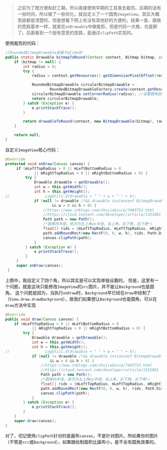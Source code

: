 > 之前为了图方便和赶工期，所以直接使用早期的工具类去裁剪。后期的话有一些时间，所以做了一些优化，就自定义了一个圆角`ImageView`。其实大概思路都是清楚的，但是想看下网上有没有其他好的方便的，结果一查，跟我的思路基本一样，就是在`onDrawable`中做裁剪，但是代码一大推，也是醉了。后面看到一个挺有意思的思路，是通过`clipPath`实现的。

使用裁剪的代码：
```java
//RoundedBitmapDrawable是基于glide的
public static Drawable bitmapToRound(Context context, Bitmap bitmap, int resid) {
    if (bitmap != null) {
        int radius = 0;
        try {
            radius = context.getResources().getDimensionPixelOffset(resid);

            RoundedBitmapDrawable circularBitmapDrawable =
                    RoundedBitmapDrawableFactory.create(context.getResources(), bitmap);
            circularBitmapDrawable.setCornerRadius(radius); //设置圆角弧度
            return circularBitmapDrawable;
        } catch (Exception e) {
            e.printStackTrace();
        }

        return drawableToRound(context, new BitmapDrawable(bitmap), radius);
    }

    return null;
}
```

自定义`ImageView`核心代码：
```java
@Override
protected void onDraw(Canvas canvas) {
     if (mLeftTopRadius > 0 || mLeftBottomRadius > 0
             || mRightTopRadius > 0 || mRightBottomRadius > 0) {
         try {
             Drawable drawable = getDrawable();
             int w = this.getWidth();
             int h = this.getHeight();
//                LogUtils.d(drawable + " " + w + " " + h);
             if (null != drawable /*&& drawable instanceof BitmapDrawable*/
                     && w > 0 && h > 0) {
                 //https://www.cnblogs.com/zhujiabin/p/7403753.html
                 //https://cloud.tencent.com/developer/article/1331001
                 Path path = new Path();
                 /*圆角的半径，依次为左上角xy半径，右上角，右下角，左下角*/
                 float[] rids = {mLeftTopRadius, mLeftTopRadius, mRightTopRadius, mRightTopRadius, mRightBottomRadius, mRightBottomRadius, mLeftBottomRadius, mLeftBottomRadius};
                 path.addRoundRect(new RectF(0, 0, w, h), rids, Path.Direction.CW);
                 canvas.clipPath(path);
             }
         } catch (Exception e) {
             e.printStackTrace();
         }
     }
     super.onDraw(canvas);
 }
```
上图中，我自定义了四个角，所以其实是可以实现单独设置的。
但是，这里有一个问题，就是这块只能修改`ImageView`的`src`图片，并不能让`Background`也是圆角。
这个问题是因为，当执行`onDraw`时，`Background`早已经在`draw`中绘制了（`View.draw.drawBackground`），故我们如果想让`Background`也是圆角，可以在`draw`方法中实现
```java
@Override
public void draw(Canvas canvas) {
    if (mLeftTopRadius > 0 || mLeftBottomRadius > 0
            || mRightTopRadius > 0 || mRightBottomRadius > 0) {
        try {
            Drawable drawable = getDrawable();
            int w = this.getWidth();
            int h = this.getHeight();
//                LogUtils.d(drawable + " " + w + " " + h);
            if (null != drawable /*&& drawable instanceof BitmapDrawable*/
                    && w > 0 && h > 0) {
                //https://www.cnblogs.com/zhujiabin/p/7403753.html
                //https://cloud.tencent.com/developer/article/1331001
                Path path = new Path();
                /*圆角的半径，依次为左上角xy半径，右上角，右下角，左下角*/
                float[] rids = {mLeftTopRadius, mLeftTopRadius, mRightTopRadius, mRightTopRadius, mRightBottomRadius, mRightBottomRadius, mLeftBottomRadius, mLeftBottomRadius};
                path.addRoundRect(new RectF(0, 0, w, h), rids, Path.Direction.CW);
                canvas.clipPath(path);
            }
        } catch (Exception e) {
            e.printStackTrace();
        }
    }
    super.draw(canvas);
}
```
对了，切记使用`clipPath`针对的是画布`canvas`，不是针对图片。所如果你的图片（不管是`src`或`Background`），如果跟绘制面积比画布小，是不会有圆角效果的。
